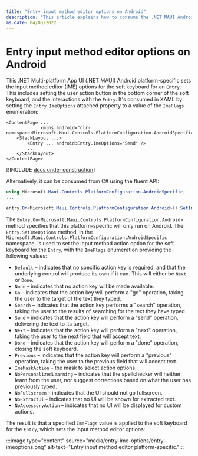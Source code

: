 ```yaml
---
title: "Entry input method editor options on Android"
description: "This article explains how to consume the .NET MAUI Android platform-specific that sets the input method editor options for the soft keyboard for an Entry."
ms.date: 04/05/2022
---
```


# Entry input method editor options on Android

This .NET Multi-platform App UI (.NET MAUI) Android platform-specific sets the input method editor (IME) options for the soft keyboard for an `Entry`. This includes setting the user action button in the bottom corner of the soft keyboard, and the interactions with the `Entry`. It's consumed in XAML by setting the `Entry.ImeOptions` attached property to a value of the `ImeFlags` enumeration:

```xaml
<ContentPage ...
             xmlns:android="clr-namespace:Microsoft.Maui.Controls.PlatformConfiguration.AndroidSpecific;assembly=Microsoft.Maui.Controls">
    <StackLayout ...>
        <Entry ... android:Entry.ImeOptions="Send" />
        ...
    </StackLayout>
</ContentPage>
```

[!INCLUDE [docs under construction](~/includes/preview-note.md)]

Alternatively, it can be consumed from C# using the fluent API:

```csharp
using Microsoft.Maui.Controls.PlatformConfiguration.AndroidSpecific;
...

entry.On<Microsoft.Maui.Controls.PlatformConfiguration.Android>().SetImeOptions(ImeFlags.Send);
```

The `Entry.On<Microsoft.Maui.Controls.PlatformConfiguration.Android>` method specifies that this platform-specific will only run on Android. The `Entry.SetImeOptions` method, in the `Microsoft.Maui.Controls.PlatformConfiguration.AndroidSpecific` namespace, is used to set the input method action option for the soft keyboard for the `Entry`, with the `ImeFlags` enumeration providing the following values:

- `Default` – indicates that no specific action key is required, and that the underlying control will produce its own if it can. This will either be `Next` or `Done`.
- `None` – indicates that no action key will be made available.
- `Go` – indicates that the action key will perform a "go" operation, taking the user to the target of the text they typed.
- `Search` – indicates that the action key performs a "search" operation, taking the user to the results of searching for the text they have typed.
- `Send` – indicates that the action key will perform a "send" operation, delivering the text to its target.
- `Next` – indicates that the action key will perform a "next" operation, taking the user to the next field that will accept text.
- `Done` – indicates that the action key will perform a "done" operation, closing the soft keyboard.
- `Previous` – indicates that the action key will perform a "previous" operation, taking the user to the previous field that will accept text.
- `ImeMaskAction` – the mask to select action options.
- `NoPersonalizedLearning` – indicates that the spellchecker will neither learn from the user, nor suggest corrections based on what the user has previously typed.
- `NoFullscreen` – indicates that the UI should not go fullscreen.
- `NoExtractUi` – indicates that no UI will be shown for extracted text.
- `NoAccessoryAction` – indicates that no UI will be displayed for custom actions.

The result is that a specified `ImeFlags` value is applied to the soft keyboard for the `Entry`, which sets the input method editor options:

:::image type="content" source="media/entry-ime-options/entry-imeoptions.png" alt-text="Entry input method editor platform-specific.":::
